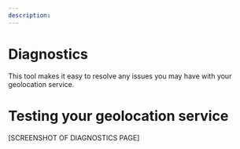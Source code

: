 ```yaml
---
description:
---
```


# Diagnostics

This tool makes it easy to resolve any issues you may have with your geolocation service.

# Testing your geolocation service

[SCREENSHOT OF DIAGNOSTICS PAGE]
